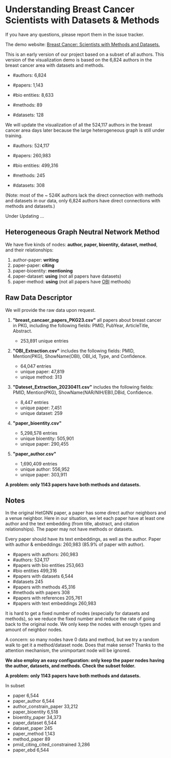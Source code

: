 # Understanding Breast Cancer Scientists with Datasets & Methods

If you have any questions, please report them in the issue tracker.

The demo website: [Breast Cancer: Scientists with Methods and Datasets.](<https://jiaweixu98.github.io/MethodsDatasetsScientists/>)

This is an early version of our project based on a subset of all authors. This version of the visualization demo is based on the 6,824 authors in the breast cancer area with datasets and methods.


- #authors: 6,824

- #papers: 1,143

- #bio entities: 8,633

- #methods: 89

- #datasets: 128

We will update the visualization of all the 524,117 authors in the breast cancer area days later because the large heterogeneous graph is still under training.

- #authors: 524,117

- #papers: 260,983

- #bio entities: 499,316

- #methods: 245

- #datasets: 308

(Note: most of the ~ 524K authors lack the direct connection with methods and datasets in our data, only 6,824 authors have direct connections with methods and datasets.)

Under Updating ...

## Heterogeneous Graph Neutral Network Method

We have five kinds of nodes: **author, paper, bioentity, dataset, method**, and their relationships:

1. author-paper: **writing**
2. paper-paper: **citing**
3. paper-bioentity: **mentioning**
4. paper-dataset: **using** (not all papers have datasets)
5. paper-method: **using** (not all papers have [OBI](https://obi-ontology.org/) methods)

## Raw Data Descriptor

We will provide the raw data upon request.

1. **"breast_cancaer_papers_PKG23.csv"** all papers about breast cancer in PKG, including the following fields: PMID, PubYear, ArticleTitle, Abstract.
    - 253,891 unique entries

2. **"OBI_Extraction.csv"** includes the following fields: PMID, Mention(PKG), ShowName(OBI), OBI_id, Type, and Confidence.
    - 64,047 entries
    - unique paper: 47,819
    - unique method: 313

3. **"Dateset_Extraction_20230411.csv"** includes the following fields: PMID, Mention(PKG), ShowName(NAR/NIH/EBI),DBid, Confidence.
    - 8,447 entries
    - unique paper: 7,451
    - unique dataset: 259

4. **"paper_bioentity.csv"**
    - 5,298,578 entries
    - unique bioentity: 505,901
    - unique paper: 290,455

5. **"paper_author.csv"**
    - 1,690,409 entries
    - unique author: 556,952
    - unique paper: 303,911

**A problem: only 1143 papers have both methods and datasets.**

## Notes

In the original HetGNN paper, a paper has some direct author neighbors and a venue neighbor.
Here in our situation, we let each paper have at least one author and the text embedding (from title, abstract, and citation relationships). The paper may not have methods or datasets.

Every paper should have its text embeddings, as well as the author.
Paper with author & embeddings: 260,983 (85.9% of paper with author).

- #papers with authors: 260,983
- #authors: 524,117
- #papers with bio entities 253,663
- #bio entities 499,316
- #papers with datasets 6,544
- #datasets 245
- #papers with methods 45,316
- #methods with papers 308
- #papers with references 205,761
- #papers with text embeddings 260,983

It is hard to get a fixed number of nodes (especially for datasets and methods), so we reduce the fixed number and reduce the rate of going back to the original node. We only keep the nodes with enough types and amount of neighbor nodes.

A concern: so many nodes have 0 data and method, but we try a random walk to get it a method/dataset node. Does that make sense? Thanks to the attention mechanism, the unimportant node will be ignored.

**We also employ an easy configuration: only keep the paper nodes having the author, datasets, and methods. Check the 
subset folder.**

**A problem: only 1143 papers have both methods and datasets.**

In subset

- paper 6,544
- paper_author 6,544
- author_constrain_paper 33,212
- paper_bioentity 6,518
- bioentity_paper 34,373
- paper_dataset 6,544
- dataset_paper 245
- paper_method 1,143
- method_paper 89
- pmid_citing_cited_constrained 3,286
- paper_ebd 6,544
